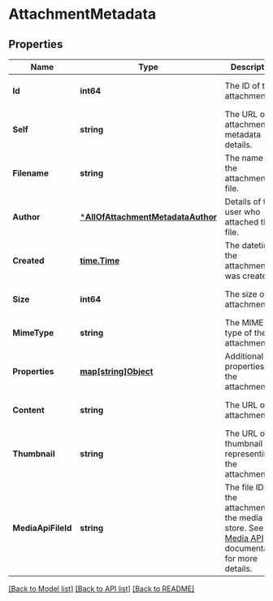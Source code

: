 # AttachmentMetadata

## Properties
Name | Type | Description | Notes
------------ | ------------- | ------------- | -------------
**Id** | **int64** | The ID of the attachment. | [optional] [default to null]
**Self** | **string** | The URL of the attachment metadata details. | [optional] [default to null]
**Filename** | **string** | The name of the attachment file. | [optional] [default to null]
**Author** | [***AllOfAttachmentMetadataAuthor**](AllOfAttachmentMetadataAuthor.md) | Details of the user who attached the file. | [optional] [default to null]
**Created** | [**time.Time**](time.Time.md) | The datetime the attachment was created. | [optional] [default to null]
**Size** | **int64** | The size of the attachment. | [optional] [default to null]
**MimeType** | **string** | The MIME type of the attachment. | [optional] [default to null]
**Properties** | [**map[string]Object**](.md) | Additional properties of the attachment. | [optional] [default to null]
**Content** | **string** | The URL of the attachment. | [optional] [default to null]
**Thumbnail** | **string** | The URL of a thumbnail representing the attachment. | [optional] [default to null]
**MediaApiFileId** | **string** | The file ID of the attachment in the media store. See the [Media API](https://developer.atlassian.com/platform/media/) documentation for more details. | [optional] [default to null]

[[Back to Model list]](../README.md#documentation-for-models) [[Back to API list]](../README.md#documentation-for-api-endpoints) [[Back to README]](../README.md)

